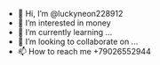 - 👋 Hi, I’m @luckyneon228912
- 👀 I’m interested in money
- 🌱 I’m currently learning ...
- 💞️ I’m looking to collaborate on ...
- 📫 How to reach me +79026552944

<!---
luckyneon228912/luckyneon228912 is a ✨ special ✨ repository because its `README.md` (this file) appears on your GitHub profile.
You can click the Preview link to take a look at your changes.
--->
